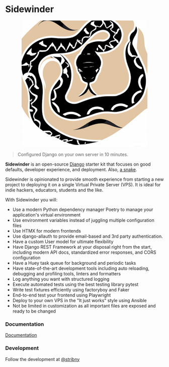 # Sidewinder

<p align="center"><img src='docs/sidewinder.png'/></p>

> Configured Django on your own server in 10 minutes.

**Sidewinder** is an open-source [Django](https://www.djangoproject.com/) starter kit that focuses on good defaults, developer experience, and deployment. Also, [a snake](https://en.wikipedia.org/wiki/Crotalus_cerastes).

Sidewinder is opinionated to provide smooth experience from starting a new project to deploying it on a single Virtual Private Server (VPS). It is ideal for indie hackers, educators, students and the like.

With Sidewinder you will:

* Use a modern Python dependency manager Poetry to manage your application's virtual environment
* Use environment variables instead of juggling multiple configuration files
* Use HTMX for modern frontends
* Use django-allauth to provide email-based and 3rd party authentication.
* Have a custom User model for ultimate flexibility
* Have Django REST Framework at your disposal right from the start, including modern API docs, standardized error responses, and CORS configuration
* Have a Huey task queue for background and periodic tasks
* Have state-of-the-art development tools including auto reloading, debugging and profiling tools, linters and formatters
* Log anything you want with structured logging
* Execute automated tests using the best testing library pytest
* Write test fixtures efficiently using factoryboy and Faker
* End-to-end test your frontend using Playwright
* Deploy to your own VPS in the "It just works" style using Ansible
* Not be limited in customization as all important files are exposed and ready to be changed

### Documentation

[Documentation](https://stribny.github.io/sidewinder/)

### Development

Follow the development at [@stribny](https://twitter.com/stribny)